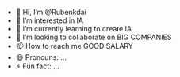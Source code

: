 - 👋 Hi, I’m @Rubenkdai
- 👀 I’m interested in IA
- 🌱 I’m currently learning to create IA
- 💞️ I’m looking to collaborate on BIG COMPANIES
- 📫 How to reach me GOOD SALARY
- 😄 Pronouns: ...
- ⚡ Fun fact: ...

<!---
Rubenkdai/Rubenkdai is a ✨ special ✨ repository because its `README.md` (this file) appears on your GitHub profile.
You can click the Preview link to take a look at your changes.
--->
